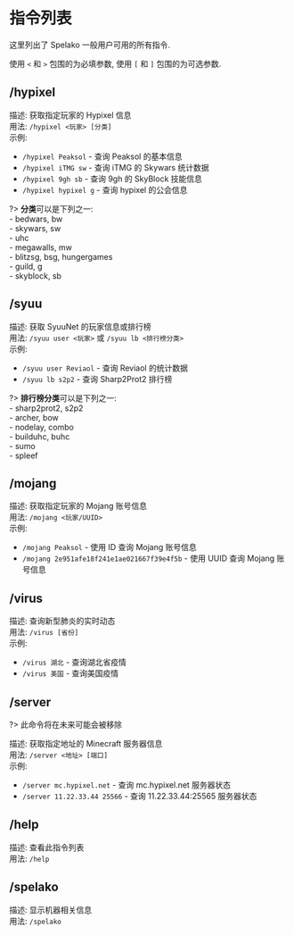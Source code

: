 # 指令列表
这里列出了 Spelako 一般用户可用的所有指令.

使用 `<` 和 `>` 包围的为必填参数, 使用 `[` 和 `]` 包围的为可选参数.

## /hypixel
描述: 获取指定玩家的 Hypixel 信息<br>
用法: `/hypixel <玩家> [分类]`<br>
示例:
- `/hypixel Peaksol` - 查询 Peaksol 的基本信息
- `/hypixel iTMG sw` - 查询 iTMG 的 Skywars 统计数据
- `/hypixel 9gh sb` - 查询 9gh 的 SkyBlock 技能信息
- `/hypixel hypixel g` - 查询 hypixel 的公会信息

?> **分类**可以是下列之一:<br>- bedwars, bw<br>- skywars, sw<br>- uhc<br>- megawalls, mw<br>- blitzsg, bsg, hungergames<br>- guild, g<br>- skyblock, sb

## /syuu
描述: 获取 SyuuNet 的玩家信息或排行榜<br>
用法: `/syuu user <玩家>` 或 `/syuu lb <排行榜分类>`<br>
示例:
- `/syuu user Reviaol` - 查询 Reviaol 的统计数据
- `/syuu lb s2p2` - 查询 Sharp2Prot2 排行榜

?> **排行榜分类**可以是下列之一:<br>- sharp2prot2, s2p2<br>- archer, bow<br>- nodelay, combo<br>- builduhc, buhc<br>- sumo<br>- spleef

## /mojang
描述: 获取指定玩家的 Mojang 账号信息<br>
用法: `/mojang <玩家/UUID>`<br>
示例:
- `/mojang Peaksol` - 使用 ID 查询 Mojang 账号信息
- `/mojang 2e951afe18f241e1ae021667f39e4f5b` - 使用 UUID 查询 Mojang 账号信息

## /virus
描述: 查询新型肺炎的实时动态<br>
用法: `/virus [省份]`<br>
示例:
- `/virus 湖北` - 查询湖北省疫情
- `/virus 美国` - 查询美国疫情

## /server
?> 此命令将在未来可能会被移除

描述: 获取指定地址的 Minecraft 服务器信息<br>
用法: `/server <地址> [端口]`<br>
示例:
- `/server mc.hypixel.net` - 查询 mc.hypixel.net 服务器状态
- `/server 11.22.33.44 25566` - 查询 11.22.33.44:25565 服务器状态

## /help
描述: 查看此指令列表<br>
用法: `/help`

## /spelako
描述: 显示机器相关信息<br>
用法: `/spelako`